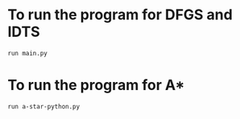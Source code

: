 # To run the program for DFGS and IDTS
	run main.py
# To run the program for A*
	run a-star-python.py
